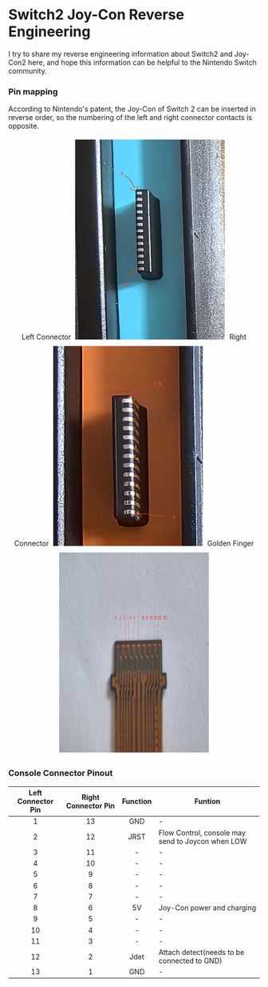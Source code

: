 # Switch2 Joy-Con Reverse Engineering
I try to share my reverse engineering information about Switch2 and Joy-Con2 here, and hope this information can be helpful to the Nintendo Switch community.

### Pin mapping
According to Nintendo's patent, the Joy-Con of Switch 2 can be inserted in reverse order, so the numbering of the left and right connector contacts is opposite.
<div style="text-align: center;"> 
  Left Connector
  <div style="display: inline-block; margin: 5px;">
    <img src="./images/left_connector.jpg" alt="Left Connector" title="Left Connector" width="300" height="400">
  </div>
  Right Connector
  <div style="display: inline-block; margin: 5px;">
    <img src="./images/right_connector.jpg" alt="Right Connector" title="Right Connector" width="300" height="400">
  </div>
  Golden Finger
  <div style="display: inline-block; margin: 5px;">
    <img src="./images/golden_finger.png" alt="Golden_Finger" title="Golden Finger" width="300" height="400">
  </div>
</div>
      

### Console Connector Pinout

| Left Connector Pin | Right Connector Pin|           Function            |                                                       Funtion                                                                       |
|:------------------:|:------------------:|:-----------------------------:| ----------------------------------------------------------------------------------------------------------------------------------- |
|           1        |         13         |              GND              |                                                          -                                                                          |
|           2        |         12         |              JRST             |                                   Flow Control, console may send to Joycon when LOW                                                 |
|           3        |         11         |               -               |                                                          -                                                                          |
|           4        |         10         |               -               |                                                          -                                                                          |
|           5        |          9         |               -               |                                                          -                                                                          |
|           6        |          8         |               -               |                                                          -                                                                          |
|           7        |          7         |               -               |                                                          -                                                                          |
|           8        |          6         |              5V               |                                              Joy-Con power and charging                                                             |
|           9        |          5         |               -               |                                                          -                                                                          |
|          10        |          4         |               -               |                                                          -                                                                          |
|          11        |          3         |               -               |                                                          -                                                                          |
|          12        |          2         |              Jdet             |                                          Attach detect(needs to be connected to GND)                                                |
|          13        |          1         |              GND              |                                                          -                                                                          |


